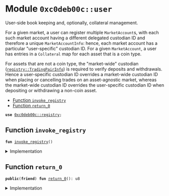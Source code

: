 
<a name="0xc0deb00c_user"></a>

# Module `0xc0deb00c::user`

User-side book keeping and, optionally, collateral management.

For a given market, a user can register multiple <code>MarketAccount</code>s,
with each such market account having a different delegated custodian
ID and therefore a unique <code>MarketAccountInfo</code>: hence, each market
account has a particular "user-specific" custodian ID. For a given
<code>MarketAccount</code>, a user has entries in a <code>Collateral</code> map for each
asset that is a coin type.

For assets that are not a coin type, the "market-wide" custodian
(<code><a href="registry.md#0xc0deb00c_registry_TradingPairInfo">registry::TradingPairInfo</a></code>) is required to verify
deposits and withdrawals. Hence a user-specific custodian ID
overrides a market-wide custodian ID when placing or cancelling
trades on an asset-agnostic market, whereas the market-wide
custodian ID overrides the user-specific custodian ID when
depositing or withdrawing a non-coin asset.


-  [Function `invoke_registry`](#0xc0deb00c_user_invoke_registry)
-  [Function `return_0`](#0xc0deb00c_user_return_0)


<pre><code><b>use</b> <a href="registry.md#0xc0deb00c_registry">0xc0deb00c::registry</a>;
</code></pre>



<a name="0xc0deb00c_user_invoke_registry"></a>

## Function `invoke_registry`



<pre><code><b>fun</b> <a href="user.md#0xc0deb00c_user_invoke_registry">invoke_registry</a>()
</code></pre>



<details>
<summary>Implementation</summary>


<pre><code><b>fun</b> <a href="user.md#0xc0deb00c_user_invoke_registry">invoke_registry</a>() {<a href="registry.md#0xc0deb00c_registry_return_0">registry::return_0</a>();}
</code></pre>



</details>

<a name="0xc0deb00c_user_return_0"></a>

## Function `return_0`



<pre><code><b>public</b>(<b>friend</b>) <b>fun</b> <a href="user.md#0xc0deb00c_user_return_0">return_0</a>(): u8
</code></pre>



<details>
<summary>Implementation</summary>


<pre><code><b>public</b>(<b>friend</b>) <b>fun</b> <a href="user.md#0xc0deb00c_user_return_0">return_0</a>(): u8 {0}
</code></pre>



</details>
